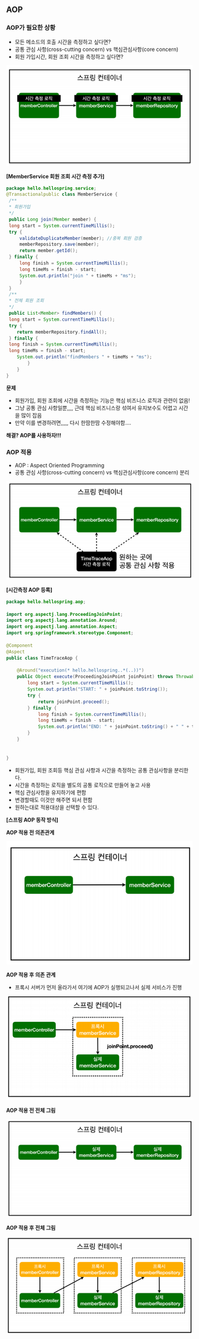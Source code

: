 ## AOP

### AOP가 필요한 상황

* 모든 메소드의 호출 시간을 측정하고 싶다면?
* 공통 관심 사항(cross-cutting concern) vs 핵심관심사항(core concern)
* 회원 가입시간, 회원 조회 시간을 측정하고 싶다면?

![image-20210709225426026](junyun.assets/image-20210709225426026.png)

**[MemberService 회원 조회 시간 측정 추가]**

```java
package hello.hellospring.service;
@Transactionalpublic class MemberService {
 /**
 * 회원가입
 */
 public Long join(Member member) {
 long start = System.currentTimeMillis();
 try {
	 validateDuplicateMember(member); //중복 회원 검증
	 memberRepository.save(member);
	 return member.getId();
 } finally {
	 long finish = System.currentTimeMillis();
	 long timeMs = finish - start;
	 System.out.println("join " + timeMs + "ms");
	 }
 }
 /**
 * 전체 회원 조회
 */
 public List<Member> findMembers() {
 long start = System.currentTimeMillis();
 try {
 	return memberRepository.findAll();
 } finally {
 long finish = System.currentTimeMillis();
 long timeMs = finish - start;
 	System.out.println("findMembers " + timeMs + "ms");
 		}
	}
}
```

**문제**

* 회원가입, 회원 조회에 시간을 측정하는 기능은 핵심 비즈니스 로직과 관련이 없음!
* 그냥 공통 관심 사항일뿐,,,, 근데 핵심 비즈니스랑 섞여서 유지보수도 어렵고 시간을 많이 잡음
* 만약 이를 변경하려면,,,,, 다시 한땀한땀 수정해야함....

**해결? AOP를 사용하자!!!**



### AOP 적용

* AOP : Aspect Oriented Programming
* 공통 관심 사항(cross-cutting concern) vs 핵심관심사항(core concern) 분리

![image-20210709231856285](junyun.assets/image-20210709231856285.png)

**[시간측정 AOP 등록]**

```java
package hello.hellospring.aop;

import org.aspectj.lang.ProceedingJoinPoint;
import org.aspectj.lang.annotation.Around;
import org.aspectj.lang.annotation.Aspect;
import org.springframework.stereotype.Component;

@Component
@Aspect
public class TimeTraceAop {

    @Around("execution(* hello.hellospring..*(..))")
    public Object execute(ProceedingJoinPoint joinPoint) throws Throwable{
        long start = System.currentTimeMillis();
        System.out.println("START: " + joinPoint.toString());
        try {
            return joinPoint.proceed();
        } finally {
            long finish = System.currentTimeMillis();
            long timeMs = finish - start;
            System.out.println("END: " + joinPoint.toString() + " " + timeMs + "ms");
        }
    }


}

```

* 회원가입, 회원 조회등 핵심 관심 사항과 시간을 측정하는 공통 관심사항을 분리한다.
* 시간을 측정하는 로직을 별도의 공통 로직으로 만들어 놓고 사용
* 핵심 관심사항을 유지하기에 편함
* 변경할때도 이것만 해주면 되서 편함
* 원하는대로 적용대상을 선택할 수 있다.

**[스프링 AOP 동작 방식]**

**AOP 적용 전 의존관계**

![image-20210709232054198](junyun.assets/image-20210709232054198.png)

**AOP 적용 후 의존 관계**

* 프록시 서버가 먼저 올라가서 여기에 AOP가 실행되고나서 실제 서비스가 진행

![image-20210709232111005](junyun.assets/image-20210709232111005.png)



**AOP 적용 전 전체 그림**

![image-20210709232152581](junyun.assets/image-20210709232152581.png)

**AOP 적용 후 전체 그림**

![image-20210709232207219](junyun.assets/image-20210709232207219.png)

